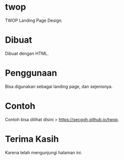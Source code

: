 # twop
TWOP Landing Page Design.

# Dibuat
Dibuat dengan HTML.

# Penggunaan
Bisa digunakan sebagai landing page, dan sejenisnya.

# Contoh
Contoh bisa dilihat disini > https://secgoh.github.io/twop.

# Terima Kasih
Karena telah mengunjungi halaman ini.
